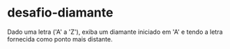 # desafio-diamante

Dado uma letra ('A' a 'Z'), exiba um diamante iniciado em 'A' e tendo a letra fornecida como ponto mais distante.
